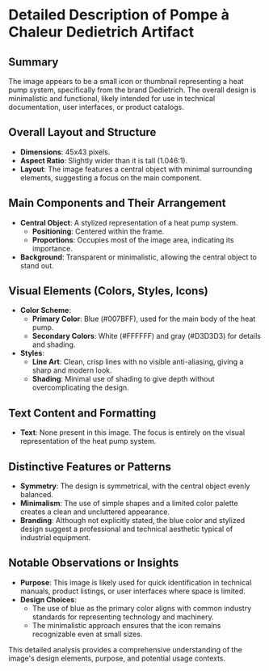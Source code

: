 # Detailed Description of Pompe à Chaleur Dedietrich Artifact

## Summary
The image appears to be a small icon or thumbnail representing a heat pump system, specifically from the brand Dedietrich. The overall design is minimalistic and functional, likely intended for use in technical documentation, user interfaces, or product catalogs.

## Overall Layout and Structure
- **Dimensions**: 45x43 pixels.
- **Aspect Ratio**: Slightly wider than it is tall (1.046:1).
- **Layout**: The image features a central object with minimal surrounding elements, suggesting a focus on the main component.

## Main Components and Their Arrangement
- **Central Object**: A stylized representation of a heat pump system.
  - **Positioning**: Centered within the frame.
  - **Proportions**: Occupies most of the image area, indicating its importance.
- **Background**: Transparent or minimalistic, allowing the central object to stand out.

## Visual Elements (Colors, Styles, Icons)
- **Color Scheme**:
  - **Primary Color**: Blue (#007BFF), used for the main body of the heat pump.
  - **Secondary Colors**: White (#FFFFFF) and gray (#D3D3D3) for details and shading.
- **Styles**:
  - **Line Art**: Clean, crisp lines with no visible anti-aliasing, giving a sharp and modern look.
  - **Shading**: Minimal use of shading to give depth without overcomplicating the design.

## Text Content and Formatting
- **Text**: None present in this image. The focus is entirely on the visual representation of the heat pump system.

## Distinctive Features or Patterns
- **Symmetry**: The design is symmetrical, with the central object evenly balanced.
- **Minimalism**: The use of simple shapes and a limited color palette creates a clean and uncluttered appearance.
- **Branding**: Although not explicitly stated, the blue color and stylized design suggest a professional and technical aesthetic typical of industrial equipment.

## Notable Observations or Insights
- **Purpose**: This image is likely used for quick identification in technical manuals, product listings, or user interfaces where space is limited.
- **Design Choices**:
  - The use of blue as the primary color aligns with common industry standards for representing technology and machinery.
  - The minimalistic approach ensures that the icon remains recognizable even at small sizes.

This detailed analysis provides a comprehensive understanding of the image's design elements, purpose, and potential usage contexts.